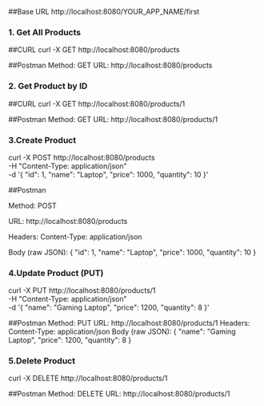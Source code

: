 ##Base URL 
http://localhost:8080/YOUR_APP_NAME/first

### 1. Get All Products

##CURL
curl -X GET http://localhost:8080/products

##Postman
Method: GET
URL: http://localhost:8080/products

### 2. Get Product by ID
##CURL
curl -X GET http://localhost:8080/products/1

##Postman
Method: GET
URL: http://localhost:8080/products/1

### 3.Create Product

curl -X POST http://localhost:8080/products \
  -H "Content-Type: application/json" \
  -d '{
    "id": 1,
    "name": "Laptop",
    "price": 1000,
    "quantity": 10
  }'

##Postman

Method: POST

URL: http://localhost:8080/products

Headers: Content-Type: application/json

Body (raw JSON):
{
  "id": 1,
  "name": "Laptop",
  "price": 1000,
  "quantity": 10
}

### 4.Update Product (PUT)

curl -X PUT http://localhost:8080/products/1 \
  -H "Content-Type: application/json" \
  -d '{
    "name": "Gaming Laptop",
    "price": 1200,
    "quantity": 8
  }'

##Postman
Method: PUT
URL: http://localhost:8080/products/1
Headers: Content-Type: application/json
Body (raw JSON):
{
  "name": "Gaming Laptop",
  "price": 1200,
  "quantity": 8
}

### 5.Delete Product

curl -X DELETE http://localhost:8080/products/1

##Postman
Method: DELETE
URL: http://localhost:8080/products/1


  
